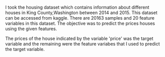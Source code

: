 

I took the housing dataset which contains information about different houses in King County,Washington between 2014 and 2015. This dataset can be accessed from kaggle. There are 20163 samples and 20 feature variables in this dataset. The objective was to predict the prices houses using the given features.

The prices of the house indicated by the variable 'price' was the target variable and the remaining were the feature variabes that I used to predict the target variable.



